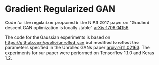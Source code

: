 # Gradient Regularized GAN
Code for the regularizer proposed in the NIPS 2017 paper on "Gradient descent GAN optimization is locally stable"
<a href="https://arxiv.org/abs/1706.04156">arXiv:1706.04156</a>

The code for the Gaussian experiments is based on https://github.com/poolio/unrolled_gan but modified to reflect the parameters specified in the Unrolled GANs paper <a href="https://arxiv.org/abs/1611.02163">arxiv:1611.02163</a>. The experiments for our paper were performed on Tensorflow 1.1.0 and Keras 1.2.   
